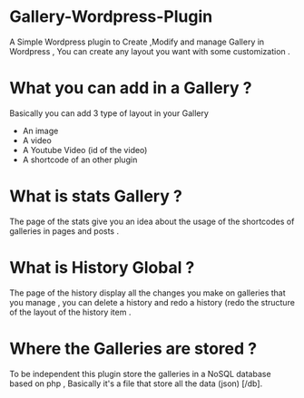 # Gallery-Wordpress-Plugin
A Simple Wordpress plugin to Create ,Modify and manage Gallery in Wordpress , You can create any layout you want with some customization .
# What you can add in a Gallery ?
Basically you can add 3 type of layout in your Gallery
  - An image
  - A video
  - A Youtube Video (id of the video)
  - A shortcode of an other plugin

# What is stats Gallery ?
The page of the stats give you an idea about the usage of the shortcodes of galleries in pages and posts .

# What is History Global ?
The page of the history display all the changes you make on galleries that you manage , you can delete a history and redo a history (redo the structure of the layout of the history item .
# Where the Galleries are stored ?
To be independent this plugin store the galleries in a NoSQL database based on php , Basically it's a file that store all the data (json) [/db].

